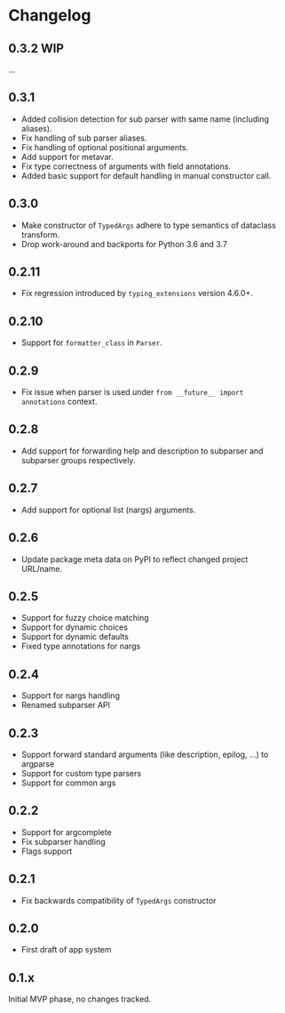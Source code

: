 # Changelog

## 0.3.2 WIP

...

## 0.3.1

- Added collision detection for sub parser with same name (including aliases).
- Fix handling of sub parser aliases.
- Fix handling of optional positional arguments.
- Add support for metavar.
- Fix type correctness of arguments with field annotations.
- Added basic support for default handling in manual constructor call.

## 0.3.0

- Make constructor of `TypedArgs` adhere to type semantics of dataclass transform.
- Drop work-around and backports for Python 3.6 and 3.7

## 0.2.11

- Fix regression introduced by `typing_extensions` version 4.6.0+.

## 0.2.10

- Support for `formatter_class` in `Parser`.

## 0.2.9

- Fix issue when parser is used under `from __future__ import annotations` context.

## 0.2.8

- Add support for forwarding help and description to subparser and subparser groups respectively.

## 0.2.7

- Add support for optional list (nargs) arguments.

## 0.2.6

- Update package meta data on PyPI to reflect changed project URL/name.

## 0.2.5

- Support for fuzzy choice matching
- Support for dynamic choices
- Support for dynamic defaults
- Fixed type annotations for nargs

## 0.2.4

- Support for nargs handling
- Renamed subparser API

## 0.2.3

- Support forward standard arguments (like description, epilog, ...) to argparse
- Support for custom type parsers
- Support for common args

## 0.2.2

- Support for argcomplete
- Fix subparser handling
- Flags support

## 0.2.1

- Fix backwards compatibility of `TypedArgs` constructor

## 0.2.0

- First draft of app system

## 0.1.x

Initial MVP phase, no changes tracked.
